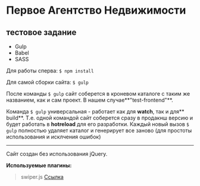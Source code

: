 # Первое Агентство Недвижимости
## тестовое задание

- Gulp
- Babel
- SASS

Для работы сперва:
`$ npm install`

Для самой сборки сайта:
`$ gulp`

После команды `$ gulp` сайт соберется в кроневом каталоге с таким же названием, как и сам проект. В нашем случае**"test-frontend"**.

Команда  `$ gulp` универсальная - работает как для **watch**, так и для** build**.
Т.е. одной командой сайт соберется сразу в продакнш версию и будет работать в **hotreload** для его разработки. 
Каждый новый вызов  `$ gulp` полностью удаляет каталог и генерирует все заново (для простоты использования и исклчения ошибок)
<hr>
Сайт создан без использования jQuery.

**Используемые плагины:**
> swiper.js [Ссылка](https://swiperjs.com/)


